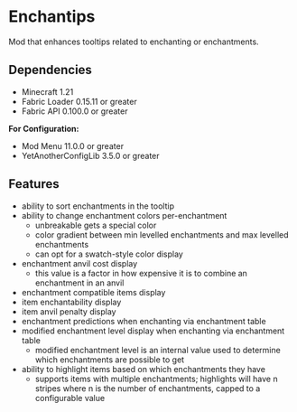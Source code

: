 # Enchantips
Mod that enhances tooltips related to enchanting or enchantments.

## Dependencies
+ Minecraft 1.21
+ Fabric Loader 0.15.11 or greater
+ Fabric API 0.100.0 or greater

**For Configuration:**
+ Mod Menu 11.0.0 or greater
+ YetAnotherConfigLib 3.5.0 or greater

## Features
+ ability to sort enchantments in the tooltip
+ ability to change enchantment colors per-enchantment
  + unbreakable gets a special color
  + color gradient between min levelled enchantments and max levelled enchantments
  + can opt for a swatch-style color display
+ enchantment anvil cost display
  + this value is a factor in how expensive it is to combine an enchantment in an anvil
+ enchantment compatible items display
+ item enchantability display
+ item anvil penalty display
+ enchantment predictions when enchanting via enchantment table
+ modified enchantment level display when enchanting via enchantment table
  + modified enchantment level is an internal value used to determine which enchantments are possible to get
+ ability to highlight items based on which enchantments they have
  + supports items with multiple enchantments; highlights will have n stripes where n is the number of enchantments, capped to a configurable value
